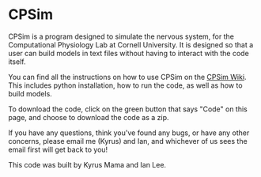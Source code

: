# CPSim
CPSim is a program designed to simulate the nervous system, for the Computational Physiology Lab at Cornell University. It is designed so that a user can build models in text files without having to interact with the code itself. 

You can find all the instructions on how to use CPSim on the [CPSim Wiki](https://github.com/KyrusMama/CPSim/wiki). \
This includes python installation, how to run the code, as well as how to build models.

To download the code, click on the green button that says "Code" on this page, and choose to download the code as a zip.

If you have any questions, think you've found any bugs, or have any other concerns, please email me (Kyrus) and Ian, and whichever of us sees  the email first will get back to you!



This code was built by Kyrus Mama and Ian Lee.
